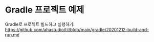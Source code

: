# Gradle 프로젝트 예제

Gradle로 프로젝트 빌드하고 실행하기:
<https://github.com/ahastudio/til/blob/main/gradle/20201212-build-and-run.md>
